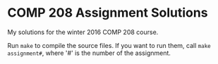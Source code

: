 # COMP 208 Assignment Solutions
My solutions for the winter 2016 COMP 208 course.

Run `make` to compile the source files. If you want to run them, call `make assignment#`, where '#' is the number of the assignment.
